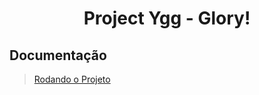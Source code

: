 <h1 align='center'>
    Project Ygg - Glory!
</h1>

## Documentação
>
> [Rodando o Projeto](./docs/SETUP.md)
